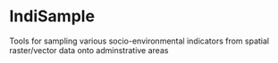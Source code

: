 # IndiSample
Tools for sampling various socio-environmental indicators from spatial raster/vector data onto adminstrative areas
